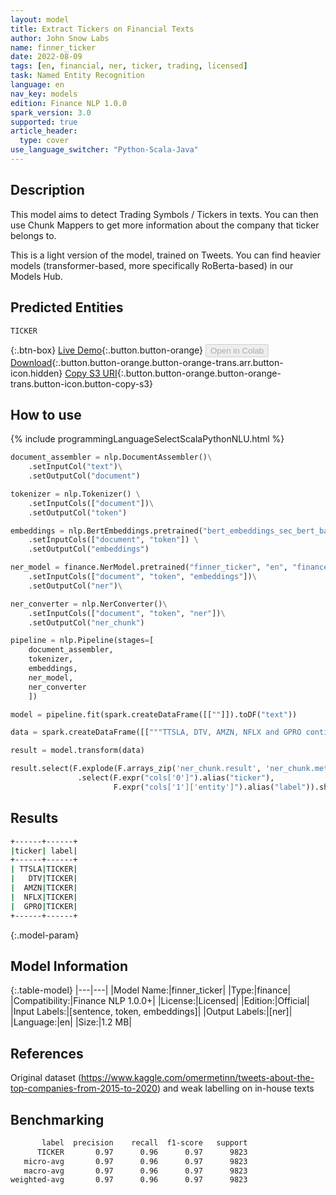 ```yaml
---
layout: model
title: Extract Tickers on Financial Texts
author: John Snow Labs
name: finner_ticker
date: 2022-08-09
tags: [en, financial, ner, ticker, trading, licensed]
task: Named Entity Recognition
language: en
nav_key: models
edition: Finance NLP 1.0.0
spark_version: 3.0
supported: true
article_header:
  type: cover
use_language_switcher: "Python-Scala-Java"
---
```


## Description

This model aims to detect Trading Symbols / Tickers in texts. You can then use Chunk Mappers to get more information about the company that ticker belongs to.

This is a light version of the model, trained on Tweets. You can find heavier models (transformer-based, more specifically RoBerta-based) in our Models Hub.

## Predicted Entities

`TICKER`

{:.btn-box}
[Live Demo](https://demo.johnsnowlabs.com/public/NER_TICKER/){:.button.button-orange}
<button class="button button-orange" disabled>Open in Colab</button>
[Download](https://s3.amazonaws.com/auxdata.johnsnowlabs.com/finance/models/finner_ticker_en_1.0.0_3.2_1660037397073.zip){:.button.button-orange.button-orange-trans.arr.button-icon.hidden}
[Copy S3 URI](s3://auxdata.johnsnowlabs.com/finance/models/finner_ticker_en_1.0.0_3.2_1660037397073.zip){:.button.button-orange.button-orange-trans.button-icon.button-copy-s3}

## How to use



<div class="tabs-box" markdown="1">
{% include programmingLanguageSelectScalaPythonNLU.html %}

```python
document_assembler = nlp.DocumentAssembler()\
    .setInputCol("text")\
    .setOutputCol("document")

tokenizer = nlp.Tokenizer() \
    .setInputCols(["document"])\
    .setOutputCol("token")

embeddings = nlp.BertEmbeddings.pretrained("bert_embeddings_sec_bert_base","en") \
    .setInputCols(["document", "token"]) \
    .setOutputCol("embeddings")

ner_model = finance.NerModel.pretrained("finner_ticker", "en", "finance/models")\
    .setInputCols(["document", "token", "embeddings"])\
    .setOutputCol("ner")\

ner_converter = nlp.NerConverter()\
    .setInputCols(["document", "token", "ner"])\
    .setOutputCol("ner_chunk")

pipeline = nlp.Pipeline(stages=[
    document_assembler, 
    tokenizer,
    embeddings,
    ner_model,
    ner_converter   
    ])

model = pipeline.fit(spark.createDataFrame([[""]]).toDF("text"))

data = spark.createDataFrame([["""TTSLA, DTV, AMZN, NFLX and GPRO continue to look good here. All ıf them need to continue and make it into"""]]).toDF("text")

result = model.transform(data)

result.select(F.explode(F.arrays_zip('ner_chunk.result', 'ner_chunk.metadata')).alias("cols")) \
               .select(F.expr("cols['0']").alias("ticker"),
                       F.expr("cols['1']['entity']").alias("label")).show()
```

</div>

## Results

```bash
+------+------+
|ticker| label|
+------+------+
| TTSLA|TICKER|
|   DTV|TICKER|
|  AMZN|TICKER|
|  NFLX|TICKER|
|  GPRO|TICKER|
+------+------+

```

{:.model-param}
## Model Information

{:.table-model}
|---|---|
|Model Name:|finner_ticker|
|Type:|finance|
|Compatibility:|Finance NLP 1.0.0+|
|License:|Licensed|
|Edition:|Official|
|Input Labels:|[sentence, token, embeddings]|
|Output Labels:|[ner]|
|Language:|en|
|Size:|1.2 MB|

## References

Original dataset (https://www.kaggle.com/omermetinn/tweets-about-the-top-companies-from-2015-to-2020) and weak labelling on in-house texts

## Benchmarking

```bash
       label  precision    recall  f1-score   support
      TICKER       0.97      0.96      0.97      9823
   micro-avg       0.97      0.96      0.97      9823
   macro-avg       0.97      0.96      0.97      9823
weighted-avg       0.97      0.96      0.97      9823
```